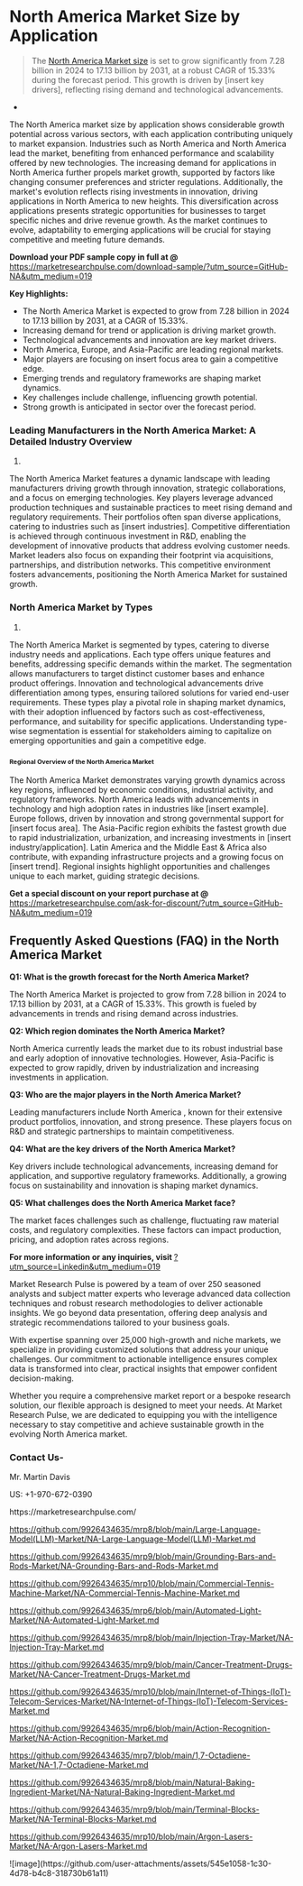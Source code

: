 <h1>North America  Market&nbsp;Size by Application</h1><blockquote><p>The <a href="https://marketresearchpulse.com/download-sample/?utm_source=GitHub-NA&amp;utm_medium=019">North America  Market size</a> is set to grow significantly from 7.28 billion in 2024 to 17.13 billion by 2031, at a robust CAGR of 15.33% during the forecast period. This growth is driven by [insert key drivers], reflecting rising demand and technological advancements.</p></blockquote><ul><li></li></ul><p>The North America  market size by application shows considerable growth potential across various sectors, with each application contributing uniquely to market expansion. Industries such as North America  and North America  lead the market, benefiting from enhanced performance and scalability offered by new technologies. The increasing demand for applications in North America  further propels market growth, supported by factors like changing consumer preferences and stricter regulations. Additionally, the market's evolution reflects rising investments in innovation, driving applications in North America  to new heights. This diversification across applications presents strategic opportunities for businesses to target specific niches and drive revenue growth. As the market continues to evolve, adaptability to emerging applications will be crucial for staying competitive and meeting future demands.</p><p><strong>Download your PDF sample copy in full at @ </strong><a href="https://marketresearchpulse.com/download-sample/?utm_source=GitHub-NA&amp;utm_medium=019">https://marketresearchpulse.com/download-sample/?utm_source=GitHub-NA&amp;utm_medium=019</a></p><p><strong>Key Highlights: </strong></p><ul><li>The North America  Market is expected to grow from 7.28 billion in 2024 to 17.13 billion by 2031, at a CAGR of 15.33%.</li><li>Increasing demand for trend or application is driving market growth.</li><li>Technological advancements and innovation are key market drivers.</li><li>North America, Europe, and Asia-Pacific are leading regional markets.</li><li>Major players are focusing on insert focus area to gain a competitive edge.</li><li>Emerging trends and regulatory frameworks are shaping market dynamics.</li><li>Key challenges include challenge, influencing growth potential.</li><li>Strong growth is anticipated in sector over the forecast period.</li></ul><h3>Leading Manufacturers in the North America  Market: A Detailed Industry Overview</h3><ol><li></li></ol><div class="flex max-w-full flex-col flex-grow"><div class="min-h-8 text-message flex w-full flex-col items-end gap-2 whitespace-normal break-words [.text-message+&amp;]:mt-5" dir="auto" data-message-author-role="assistant" data-message-id="fd8432e4-4910-450d-b182-61b7bfb0a01f" data-message-model-slug="gpt-4o"><div class="flex w-full flex-col gap-1 empty:hidden first:pt-[3px]"><div class="markdown prose w-full break-words dark:prose-invert light"><p>The North America  Market features a dynamic landscape with leading manufacturers driving growth through innovation, strategic collaborations, and a focus on emerging technologies. Key players leverage advanced production techniques and sustainable practices to meet rising demand and regulatory requirements. Their portfolios often span diverse applications, catering to industries such as [insert industries]. Competitive differentiation is achieved through continuous investment in R&amp;D, enabling the development of innovative products that address evolving customer needs. Market leaders also focus on expanding their footprint via acquisitions, partnerships, and distribution networks. This competitive environment fosters advancements, positioning the North America  Market for sustained growth.</p></div></div></div></div><h3>North America  Market by Types</h3><ol><li></li></ol><div class="flex max-w-full flex-col flex-grow"><div class="min-h-8 text-message flex w-full flex-col items-end gap-2 whitespace-normal break-words [.text-message+&amp;]:mt-5" dir="auto" data-message-author-role="assistant" data-message-id="084470be-0bb7-4664-bddf-5156b4f41249" data-message-model-slug="gpt-4o-mini"><div class="flex w-full flex-col gap-1 empty:hidden first:pt-[3px]"><div class="markdown prose w-full break-words dark:prose-invert light"><p>The North America  Market is segmented by types, catering to diverse industry needs and applications. Each type offers unique features and benefits, addressing specific demands within the market. The segmentation allows manufacturers to target distinct customer bases and enhance product offerings. Innovation and technological advancements drive differentiation among types, ensuring tailored solutions for varied end-user requirements. These types play a pivotal role in shaping market dynamics, with their adoption influenced by factors such as cost-effectiveness, performance, and suitability for specific applications. Understanding type-wise segmentation is essential for stakeholders aiming to capitalize on emerging opportunities and gain a competitive edge.</p></div></div></div></div><h3><span style="font-size: 11px;">Regional Overview of the North America  Market</span></h3><div class="flex max-w-full flex-col flex-grow"><div class="min-h-8 text-message flex w-full flex-col items-end gap-2 whitespace-normal break-words [.text-message+&amp;]:mt-5" dir="auto" data-message-author-role="assistant" data-message-id="e9038762-ce64-4e30-91c9-9bd413514231" data-message-model-slug="gpt-4o-mini"><div class="flex w-full flex-col gap-1 empty:hidden first:pt-[3px]"><div class="markdown prose w-full break-words dark:prose-invert light"><p>The North America  Market demonstrates varying growth dynamics across key regions, influenced by economic conditions, industrial activity, and regulatory frameworks. North America leads with advancements in technology and high adoption rates in industries like [insert example]. Europe follows, driven by innovation and strong governmental support for [insert focus area]. The Asia-Pacific region exhibits the fastest growth due to rapid industrialization, urbanization, and increasing investments in [insert industry/application]. Latin America and the Middle East &amp; Africa also contribute, with expanding infrastructure projects and a growing focus on [insert trend]. Regional insights highlight opportunities and challenges unique to each market, guiding strategic decisions.</p></div></div></div></div><p><strong>Get a special discount on your report purchase at @ </strong><a href="https://marketresearchpulse.com/ask-for-discount/?utm_source=GitHub-NA&amp;utm_medium=019">https://marketresearchpulse.com/ask-for-discount/?utm_source=GitHub-NA&amp;utm_medium=019</a></p><h2>Frequently Asked Questions (FAQ) in the North America  Market</h2><p><strong>Q1: What is the growth forecast for the North America  Market?</strong></p><p>The North America  Market is projected to grow from 7.28 billion in 2024 to 17.13 billion by 2031, at a CAGR of 15.33%. This growth is fueled by advancements in trends and rising demand across industries.</p><p><strong>Q2: Which region dominates the North America  Market?</strong></p><p>North America currently leads the market due to its robust industrial base and early adoption of innovative technologies. However, Asia-Pacific is expected to grow rapidly, driven by industrialization and increasing investments in application.</p><p><strong>Q3: Who are the major players in the North America  Market?</strong></p><p>Leading manufacturers include North America , known for their extensive product portfolios, innovation, and strong presence. These players focus on R&amp;D and strategic partnerships to maintain competitiveness.</p><p><strong>Q4: What are the key drivers of the North America  Market?</strong></p><p>Key drivers include technological advancements, increasing demand for application, and supportive regulatory frameworks. Additionally, a growing focus on sustainability and innovation is shaping market dynamics.</p><p><strong>Q5: What challenges does the North America  Market face?</strong></p><p>The market faces challenges such as challenge, fluctuating raw material costs, and regulatory complexities. These factors can impact production, pricing, and adoption rates across regions.</p><p><strong>For more information or any inquiries, visit&nbsp;</strong><a href="?utm_source=Linkedin&utm_medium=019">?utm_source=Linkedin&utm_medium=019</a></p><p>Market Research Pulse is powered by a team of over 250 seasoned analysts and subject matter experts who leverage advanced data collection techniques and robust research methodologies to deliver actionable insights. We go beyond data presentation, offering deep analysis and strategic recommendations tailored to your business goals.</p><p>With expertise spanning over 25,000 high-growth and niche markets, we specialize in providing customized solutions that address your unique challenges. Our commitment to actionable intelligence ensures complex data is transformed into clear, practical insights that empower confident decision-making.</p><p>Whether you require a comprehensive market report or a bespoke research solution, our flexible approach is designed to meet your needs. At Market Research Pulse, we are dedicated to equipping you with the intelligence necessary to stay competitive and achieve sustainable growth in the evolving North America  market.</p><h3><strong>Contact Us-</strong></h3><p>Mr. Martin Davis</p><p>US: +1-970-672-0390</p><p>https://marketresearchpulse.com/</p><p><a href="https://github.com/9926434635/mrp8/blob/main/Large-Language-Model(LLM)-Market/NA-Large-Language-Model(LLM)-Market.md">https://github.com/9926434635/mrp8/blob/main/Large-Language-Model(LLM)-Market/NA-Large-Language-Model(LLM)-Market.md</a></p><p><a href="https://github.com/9926434635/mrp9/blob/main/Grounding-Bars-and-Rods-Market/NA-Grounding-Bars-and-Rods-Market.md">https://github.com/9926434635/mrp9/blob/main/Grounding-Bars-and-Rods-Market/NA-Grounding-Bars-and-Rods-Market.md</a></p><p><a href="https://github.com/9926434635/mrp10/blob/main/Commercial-Tennis-Machine-Market/NA-Commercial-Tennis-Machine-Market.md">https://github.com/9926434635/mrp10/blob/main/Commercial-Tennis-Machine-Market/NA-Commercial-Tennis-Machine-Market.md</a></p><p><a href="https://github.com/9926434635/mrp6/blob/main/Automated-Light-Market/NA-Automated-Light-Market.md">https://github.com/9926434635/mrp6/blob/main/Automated-Light-Market/NA-Automated-Light-Market.md</a></p><p><a href="https://github.com/9926434635/mrp8/blob/main/Injection-Tray-Market/NA-Injection-Tray-Market.md">https://github.com/9926434635/mrp8/blob/main/Injection-Tray-Market/NA-Injection-Tray-Market.md</a></p><p><a href="https://github.com/9926434635/mrp9/blob/main/Cancer-Treatment-Drugs-Market/NA-Cancer-Treatment-Drugs-Market.md">https://github.com/9926434635/mrp9/blob/main/Cancer-Treatment-Drugs-Market/NA-Cancer-Treatment-Drugs-Market.md</a></p><p><a href="https://github.com/9926434635/mrp10/blob/main/Internet-of-Things-(IoT)-Telecom-Services-Market/NA-Internet-of-Things-(IoT)-Telecom-Services-Market.md">https://github.com/9926434635/mrp10/blob/main/Internet-of-Things-(IoT)-Telecom-Services-Market/NA-Internet-of-Things-(IoT)-Telecom-Services-Market.md</a></p><p><a href="https://github.com/9926434635/mrp6/blob/main/Action-Recognition-Market/NA-Action-Recognition-Market.md">https://github.com/9926434635/mrp6/blob/main/Action-Recognition-Market/NA-Action-Recognition-Market.md</a></p><p><a href="https://github.com/9926434635/mrp7/blob/main/1,7-Octadiene-Market/NA-1,7-Octadiene-Market.md">https://github.com/9926434635/mrp7/blob/main/1,7-Octadiene-Market/NA-1,7-Octadiene-Market.md</a></p><p><a href="https://github.com/9926434635/mrp8/blob/main/Natural-Baking-Ingredient-Market/NA-Natural-Baking-Ingredient-Market.md">https://github.com/9926434635/mrp8/blob/main/Natural-Baking-Ingredient-Market/NA-Natural-Baking-Ingredient-Market.md</a></p><p><a href="https://github.com/9926434635/mrp9/blob/main/Terminal-Blocks-Market/NA-Terminal-Blocks-Market.md">https://github.com/9926434635/mrp9/blob/main/Terminal-Blocks-Market/NA-Terminal-Blocks-Market.md</a></p><p><a href="https://github.com/9926434635/mrp10/blob/main/Argon-Lasers-Market/NA-Argon-Lasers-Market.md">https://github.com/9926434635/mrp10/blob/main/Argon-Lasers-Market/NA-Argon-Lasers-Market.md</a></p>
![image](https://github.com/user-attachments/assets/545e1058-1c30-4d78-b4c8-318730b61a11)
